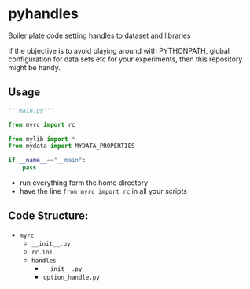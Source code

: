 # pyhandles

Boiler plate code setting handles to dataset and libraries

If the objective is to avoid playing around with PYTHONPATH, global configuration for data sets etc for your experiments, then this repository might be handy.

## Usage

```python
'''main.py'''

from myrc import rc

from mylib import *
from mydata import MYDATA_PROPERTIES

if __name__=="__main":
    pass

```
- run everything form the home directory
- have the line `from myrc import rc` in all your scripts

## Code Structure:

* `myrc`
    * `__init__.py`
    * `rc.ini`
    * `handles`
        * `__init__.py`
        * `option_handle.py`

    
